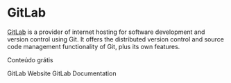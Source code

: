 # GitLab

[GitLab](https://gitlab.com) is a provider of internet hosting for software development and version control using Git. It offers the distributed version control and source code management functionality of Git, plus its own features.

<ResourceGroupTitle>Conteúdo grátis</ResourceGroupTitle>

<BadgeLink badgeText='Visit' colorScheme="green" href='https://gitlab.com/'>GitLab Website</BadgeLink>
<BadgeLink badgeText='Leia' href='https://docs.gitlab.com/'>GitLab Documentation</BadgeLink>
